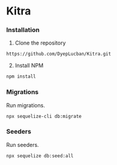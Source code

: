 # Kitra

### Installation

1. Clone the repository

```bash
https://github.com/DyepLucban/Kitra.git
```

2. Install NPM
```bash
npm install
```

### Migrations

Run migrations.

```bash
npx sequelize-cli db:migrate
```


### Seeders

Run seeders.

```bash
npx sequelize db:seed:all
```